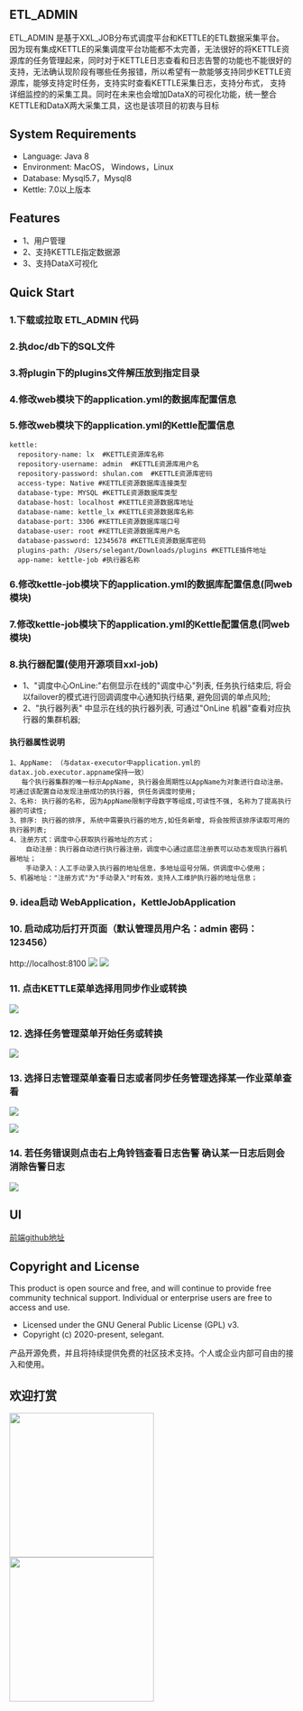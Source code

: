 
## ETL_ADMIN

ETL_ADMIN 是基于XXL_JOB分布式调度平台和KETTLE的ETL数据采集平台。
因为现有集成KETTLE的采集调度平台功能都不太完善，无法很好的将KETTLE资源库的任务管理起来，同时对于KETTLE日志查看和日志告警的功能也不能很好的
支持，无法确认现阶段有哪些任务报错，所以希望有一款能够支持同步KETTLE资源库，能够支持定时任务，支持实时查看KETTLE采集日志，支持分布式， 
支持详细监控的的采集工具。同时在未来也会增加DataX的可视化功能，统一整合KETTLE和DataX两大采集工具，这也是该项目的初衷与目标

## System Requirements

- Language: Java 8
- Environment: MacOS， Windows，Linux
- Database: Mysql5.7，Mysql8
- Kettle: 7.0以上版本


## Features
- 1、用户管理
- 2、支持KETTLE指定数据源
- 3、支持DataX可视化


## Quick Start

### 1.下载或拉取 ETL_ADMIN 代码

### 2.执doc/db下的SQL文件

### 3.将plugin下的plugins文件解压放到指定目录

### 4.修改web模块下的application.yml的数据库配置信息

### 5.修改web模块下的application.yml的Kettle配置信息

```
kettle:
  repository-name: lx  #KETTLE资源库名称
  repository-username: admin  #KETTLE资源库用户名
  repository-password: shulan.com  #KETTLE资源库密码
  access-type: Native #KETTLE资源数据库连接类型
  database-type: MYSQL #KETTLE资源数据库类型
  database-host: localhost #KETTLE资源数据库地址
  database-name: kettle_lx #KETTLE资源数据库名称
  database-port: 3306 #KETTLE资源数据库端口号
  database-user: root #KETTLE资源数据库用户名
  database-password: 12345678 #KETTLE资源数据库密码
  plugins-path: /Users/selegant/Downloads/plugins #KETTLE插件地址
  app-name: kettle-job #执行器名称

```

### 6.修改kettle-job模块下的application.yml的数据库配置信息(同web模块)

### 7.修改kettle-job模块下的application.yml的Kettle配置信息(同web模块)

### 8.执行器配置(使用开源项目xxl-job)
- 1、"调度中心OnLine:"右侧显示在线的"调度中心"列表, 任务执行结束后, 将会以failover的模式进行回调调度中心通知执行结果, 避免回调的单点风险;
- 2、"执行器列表" 中显示在线的执行器列表, 可通过"OnLine 机器"查看对应执行器的集群机器;
#### 执行器属性说明
```
1、AppName: （与datax-executor中application.yml的datax.job.executor.appname保持一致）
   每个执行器集群的唯一标示AppName, 执行器会周期性以AppName为对象进行自动注册。可通过该配置自动发现注册成功的执行器, 供任务调度时使用;
2、名称: 执行器的名称, 因为AppName限制字母数字等组成,可读性不强, 名称为了提高执行器的可读性;
3、排序: 执行器的排序, 系统中需要执行器的地方,如任务新增, 将会按照该排序读取可用的执行器列表;
4、注册方式：调度中心获取执行器地址的方式；
    自动注册：执行器自动进行执行器注册，调度中心通过底层注册表可以动态发现执行器机器地址；
    手动录入：人工手动录入执行器的地址信息，多地址逗号分隔，供调度中心使用；
5、机器地址："注册方式"为"手动录入"时有效，支持人工维护执行器的地址信息；
```

### 9. idea启动 WebApplication，KettleJobApplication

### 10. 启动成功后打开页面（默认管理员用户名：admin 密码：123456）
http://localhost:8100
![](https://github.com/Selegant/etl-admin/blob/master/doc/img/login.jpg)
![](https://github.com/Selegant/etl-admin/blob/master/doc/img/index.jpg)

### 11. 点击KETTLE菜单选择用同步作业或转换

![](https://github.com/Selegant/etl-admin/blob/master/doc/img/job_manage.jpg)

### 12. 选择任务管理菜单开始任务或转换

![](https://github.com/Selegant/etl-admin/blob/master/doc/img/task.jpg)

### 13. 选择日志管理菜单查看日志或者同步任务管理选择某一作业菜单查看

![](https://github.com/Selegant/etl-admin/blob/master/doc/img/log_manage.jpg)

![](https://github.com/Selegant/etl-admin/blob/master/doc/img/log.jpg)

### 14. 若任务错误则点击右上角铃铛查看日志告警 确认某一日志后则会消除告警日志

![](https://github.com/Selegant/etl-admin/blob/master/doc/img/alert.jpg)



## UI
[前端github地址](https://github.com/Selegant/etl-admin-ui.git)



## Copyright and License
This product is open source and free, and will continue to provide free community technical support. Individual or enterprise users are free to access and use.

- Licensed under the GNU General Public License (GPL) v3.
- Copyright (c) 2020-present, selegant.

产品开源免费，并且将持续提供免费的社区技术支持。个人或企业内部可自由的接入和使用。

## 欢迎打赏

<img src="https://github.com/Selegant/etl-admin/blob/master/doc/img/ali.jpg" width=256 height=256 />

<img src="https://github.com/Selegant/etl-admin/blob/master/doc/img/weixin.jpg" width=256 height=256 />
